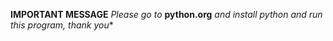 **IMPORTANT MESSAGE**
*Please go to* **python.org** *and install python and run this program, thank you**
